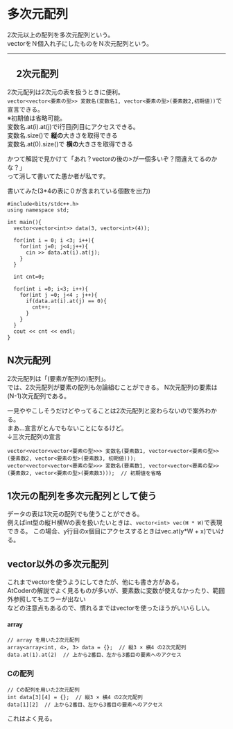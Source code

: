 # 多次元配列

2次元以上の配列を多次元配列という。  
vectorをＮ個入れ子にしたものをＮ次元配列という。
___

## 　2次元配列  

2次元配列は2次元の表を扱うときに便利。  
`vector<vector<要素の型>> 変数名(変数名1, vector<要素の型>(要素数2,初期値))`で宣言できる。  
※初期値は省略可能。  
変数名.at(i).at(j)でi行目j列目にアクセスできる。  
変数名.size()で
**縦の**大きさを取得できる  
変数名.at(0).size()で
**横の**大きさを取得できる  
  
かつて解説で見かけて「あれ？vectorの後の>が一個多いぞ？間違えてるのかな？」  
って消して書いてた愚か者が私です。


書いてみた(3*4の表に０が含まれている個数を出力)  
```
#include<bits/stdc++.h>
using namespace std;

int main(){
  vector<vector<int>> data(3, vector<int>(4));
  
  for(int i = 0; i <3; i++){
    for(int j=0; j<4;j++){
      cin >> data.at(i).at(j);
    }
  }
  
  int cnt=0;
  
  for(int i =0; i<3; i++){
    for(int j =0; j<4 ; j++){
      if(data.at(i).at(j) == 0){
        cnt++;
      }
    }
  }
  cout << cnt << endl;
}
```
## N次元配列  

2次元配列は「(要素が配列の)配列」。  
では、2次元配列が要素の配列も勿論組むことができる。
N次元配列の要素は(N-1)次元配列である。  

一見ややこしそうだけどやってることは2次元配列と変わらないので案外わかる。  
まあ…宣言がとんでもないことになるけど。  
↓三次元配列の宣言
```
vector<vector<vector<要素の型>>> 変数名(要素数1, vector<vector<要素の型>>(要素数2, vector<要素の型>(要素数3, 初期値)));
vector<vector<vector<要素の型>>> 変数名(要素数1, vector<vector<要素の型>>(要素数2, vector<要素の型>(要素数3)));  // 初期値を省略

```


## 1次元の配列を多次元配列として使う

データの表は1次元の配列でも使うことができる。  
例えばint型の縦Ｈ横Ｗの表を扱いたいときは、`vector<int> vec(H * W)`で表現できる。
この場合、y行目のx個目にアクセスするときはvec.at(y*W + x)でいける。  


## vector以外の多次元配列

これまでvectorを使うようにしてきたが、他にも書き方がある。  
AtCoderの解説でよく見るものが多いが、要素数に変数が使えなかったり、範囲外参照してもエラーが出ない  
などの注意点もあるので、慣れるまではvectorを使ったほうがいいらしい。  

#### array

```
// array を用いた2次元配列
array<array<int, 4>, 3> data = {};  // 縦3 × 横4 の2次元配列
data.at(1).at(2)  // 上から2番目、左から3番目の要素へのアクセス
```

### Cの配列

```
// Cの配列を用いた2次元配列
int data[3][4] = {};  // 縦3 × 横4 の2次元配列
data[1][2]  // 上から2番目、左から3番目の要素へのアクセス
```

これはよく見る。



